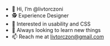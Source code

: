 - 👋 Hi, I’m @livtorczoni
- 🕵 Experience Designer
- 👀 Interested in usability and CSS
- 🌱 Always looking to learn new things
- 📫 Reach me at livtorczon@gmail.com

<!---
livtorczoni/livtorczoni is a ✨ special ✨ repository because its `README.md` (this file) appears on your GitHub profile.
You can click the Preview link to take a look at your changes.
--->
